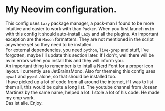 # My Neovim configuration.
This config uses ```Lazy``` package manager, a pack-man I found to be more intuitive and easier to work with than ```Packer```. When you first launch ```nvim``` with this config it should auto-install ```Lazy``` and all the plugins. An important exception are the ```Mason``` formatters. They are not mentioned in the script anywhere yet so they need to be installed.</br>
For external dependencies, you need ```python```, ```live-grep``` and stuff, I've forgotten, maybe I'll update this section later. If I don't, well there will be nvim errors when you install this and they will inform you. </br>
An important thing to remember is to intall a Nerd Font for a proper icon layout. I currently use JetBrainsMono. Also for themeing this config uses ```pywal``` and ```pywal``` alone, so that should be installed too.</br>
I have picked up a lot of code from all around the internet, if I was to list them all, this would be quite a long list. The youtube channel from Josean Martinez by the same name, helped a lot. I stole a lot of his code. He made my cmp work.
</br>
Das ist alle. Enjoy.

